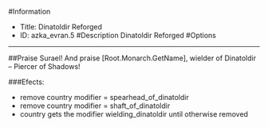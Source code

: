 #Information
 - Title: Dinatoldir Reforged
 - ID: azka_evran.5
#Description
Dinatoldir Reforged
#Options

___
##Praise Surael! And praise [Root.Monarch.GetName], wielder of Dinatoldir – Piercer of Shadows!

###Efects:<ul><li>remove country modifier = spearhead_of_dinatoldir</li><li>remove country modifier = shaft_of_dinatoldir</li><li>country gets the modifier wielding_dinatoldir until otherwise removed</li></ul>
